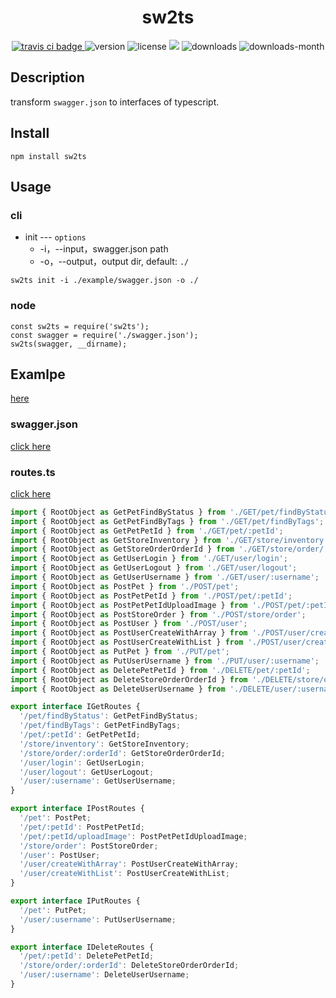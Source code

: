 <h1 align='center'>sw2ts</h1>
<p align='center'>
  <a href="https://travis-ci.com/ShanaMaid/sw2ts/">
    <img src="https://travis-ci.com/ShanaMaid/sw2ts.svg" alt="travis ci badge">
  </a>
  <img src='https://img.shields.io/npm/v/sw2ts.svg?style=flat-square' alt="version">
  <img src='https://img.shields.io/npm/l/sw2ts.svg' alt="license">
  <img src='http://img.badgesize.io/https://unpkg.com/sw2ts/index.js?compression=gzip&label=gzip%20size:%20&style=flat-square'>
  <img src='https://img.shields.io/npm/dt/sw2ts.svg?style=flat-square' alt="downloads">
  <img src='https://img.shields.io/npm/dm/sw2ts.svg?style=flat-square' alt="downloads-month">
</p>

## Description
transform `swagger.json` to interfaces of typescript.

## Install
```
npm install sw2ts
```

## Usage
### cli

- init --- `options`
  - -i，--input，swagger.json path
  - -o，--output，output dir, default: `./`

```
sw2ts init -i ./example/swagger.json -o ./
```

### node
```
const sw2ts = require('sw2ts');
const swagger = require('./swagger.json');
sw2ts(swagger, __dirname);
```

## Examlpe
[here](./example)
### swagger.json
[click here](./example/swagger.json)

### routes.ts
[click here](./example/routes.ts)
```js
import { RootObject as GetPetFindByStatus } from './GET/pet/findByStatus';
import { RootObject as GetPetFindByTags } from './GET/pet/findByTags';
import { RootObject as GetPetPetId } from './GET/pet/:petId';
import { RootObject as GetStoreInventory } from './GET/store/inventory';
import { RootObject as GetStoreOrderOrderId } from './GET/store/order/:orderId';
import { RootObject as GetUserLogin } from './GET/user/login';
import { RootObject as GetUserLogout } from './GET/user/logout';
import { RootObject as GetUserUsername } from './GET/user/:username';
import { RootObject as PostPet } from './POST/pet';
import { RootObject as PostPetPetId } from './POST/pet/:petId';
import { RootObject as PostPetPetIdUploadImage } from './POST/pet/:petId/uploadImage';
import { RootObject as PostStoreOrder } from './POST/store/order';
import { RootObject as PostUser } from './POST/user';
import { RootObject as PostUserCreateWithArray } from './POST/user/createWithArray';
import { RootObject as PostUserCreateWithList } from './POST/user/createWithList';
import { RootObject as PutPet } from './PUT/pet';
import { RootObject as PutUserUsername } from './PUT/user/:username';
import { RootObject as DeletePetPetId } from './DELETE/pet/:petId';
import { RootObject as DeleteStoreOrderOrderId } from './DELETE/store/order/:orderId';
import { RootObject as DeleteUserUsername } from './DELETE/user/:username';

export interface IGetRoutes {
  '/pet/findByStatus': GetPetFindByStatus;
  '/pet/findByTags': GetPetFindByTags;
  '/pet/:petId': GetPetPetId;
  '/store/inventory': GetStoreInventory;
  '/store/order/:orderId': GetStoreOrderOrderId;
  '/user/login': GetUserLogin;
  '/user/logout': GetUserLogout;
  '/user/:username': GetUserUsername;
} 

export interface IPostRoutes {
  '/pet': PostPet;
  '/pet/:petId': PostPetPetId;
  '/pet/:petId/uploadImage': PostPetPetIdUploadImage;
  '/store/order': PostStoreOrder;
  '/user': PostUser;
  '/user/createWithArray': PostUserCreateWithArray;
  '/user/createWithList': PostUserCreateWithList;
} 

export interface IPutRoutes {
  '/pet': PutPet;
  '/user/:username': PutUserUsername;
} 

export interface IDeleteRoutes {
  '/pet/:petId': DeletePetPetId;
  '/store/order/:orderId': DeleteStoreOrderOrderId;
  '/user/:username': DeleteUserUsername;
} 
```